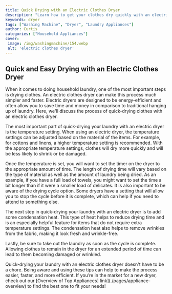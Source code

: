 ```yaml
---
title: Quick Drying with an Electric Clothes Dryer
description: "Learn how to get your clothes dry quickly with an electric clothes dryer Find out best tips and tricks for reducing drying time in this helpful blog post"
keywords: dryer
tags: ["Washing Machine", "Dryer", "Laundry Appliances"]
author: Curtis
categories: ["Household Appliances"]
cover: 
 image: /img/washingmachine/154.webp
 alt: 'electric clothes dryer'
---
```

## Quick and Easy Drying with an Electric Clothes Dryer

When it comes to doing household laundry, one of the most important steps is drying clothes. An electric clothes dryer can make this process much simpler and faster. Electric dryers are designed to be energy-efficient and often allow you to save time and money in comparison to traditional hanging up of laundry. Here, we'll discuss the process of quick-drying clothes with an electric clothes dryer. 

The most important part of quick-drying your laundry with an electric dryer is the temperature setting. When using an electric dryer, the temperature settings can be adjusted based on the material of the items. For example, for cottons and linens, a higher temperature setting is recommended. With the appropriate temperature settings, clothes will dry more quickly and will be less likely to shrink or be damaged. 

Once the temperature is set, you will want to set the timer on the dryer to the appropriate amount of time. The length of drying time will vary based on the type of material as well as the amount of laundry being dried. As an example, if you have a full load of towels, you might want to set the time a bit longer than if it were a smaller load of delicates. It is also important to be aware of the drying cycle option. Some dryers have a setting that will allow you to stop the cycle before it is complete, which can help if you need to attend to something else. 

The next step in quick-drying your laundry with an electric dryer is to add some condensation heat. This type of heat helps to reduce drying time and is an especially helpful feature for items that do not require extra temperature settings. The condensation heat also helps to remove wrinkles from the fabric, making it look fresh and wrinkle-free.
 
Lastly, be sure to take out the laundry as soon as the cycle is complete. Allowing clothes to remain in the dryer for an extended period of time can lead to them becoming damaged or wrinkled.

Quick-drying your laundry with an electric clothes dryer doesn't have to be a chore. Being aware and using these tips can help to make the process easier, faster, and more efficient. If you’re in the market for a new dryer, check out our [Overview of Top Appliances] link](./pages/appliance-overview) to find the best one to fit your needs!
